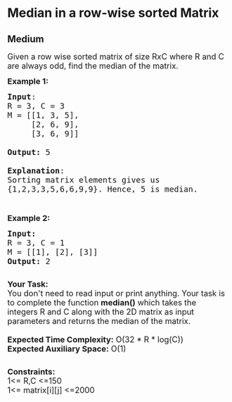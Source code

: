 # Median in a row-wise sorted Matrix
## Medium 
<div class="problem-statement" bis_skin_checked="1">
                <p></p><p><span style="font-size:18px">Given a row wise sorted matrix of size RxC where R and C are always odd,&nbsp;find the median of the matrix.</span></p>

<p><span style="font-size:18px"><strong>Example 1:</strong></span></p>

<pre style="position: relative;"><span style="font-size:18px"><strong>Input</strong>:
R = 3, C = 3
M = [[1, 3, 5], 
&nbsp;    [2, 6, 9], 
&nbsp;    [3, 6, 9]]

<strong>Output:</strong>&nbsp;5

<strong>Explanation</strong>:
Sorting matrix elements gives us 
{1,2,3,3,5,6,6,9,9}. Hence, 5 is median. 
</span><div class="open_grepper_editor" title="Edit &amp; Save To Grepper" bis_skin_checked="1"></div></pre>

<p>&nbsp;</p>

<p><span style="font-size:18px"><strong>Example 2:</strong></span></p>

<pre style="position: relative;"><span style="font-size:18px"><strong>Input:</strong>
R = 3, C = 1
M = [[1], [2], [3]]
<strong>Output: </strong>2
</span><div class="open_grepper_editor" title="Edit &amp; Save To Grepper" bis_skin_checked="1"></div></pre>

<p><br>
<span style="font-size:18px"><strong>Your Task:&nbsp;&nbsp;</strong><br>
You don't need to read input or print anything. Your task is to complete the function&nbsp;<strong>median()</strong>&nbsp;which takes the integers&nbsp;R and&nbsp;C along with the&nbsp;2D&nbsp;matrix&nbsp;as input parameters and returns the median of the matrix.<br>
<br>
<strong>Expected Time Complexity:</strong> O(32 * R * log(C))</span><br>
<span style="font-size:18px"><strong>Expected Auxiliary Space:</strong> O(1)</span></p>

<p><br>
<span style="font-size:18px"><strong>Constraints:</strong><br>
1&lt;= R,C&nbsp;&lt;=150<br>
1&lt;= matrix[i][j] &lt;=2000</span><br>
<br>
&nbsp;</p>
 <p></p>
            </div>